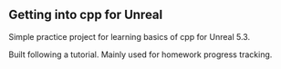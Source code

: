 ## Getting into cpp for Unreal

Simple practice project for learning basics of cpp for Unreal 5.3.

Built following a tutorial. Mainly used for homework progress tracking.